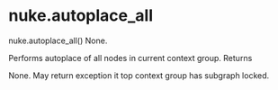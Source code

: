 # nuke.autoplace_all
nuke.autoplace_all()  None.

Performs autoplace of all nodes in current context group.
Returns

None. May return exception it top context group has subgraph locked.